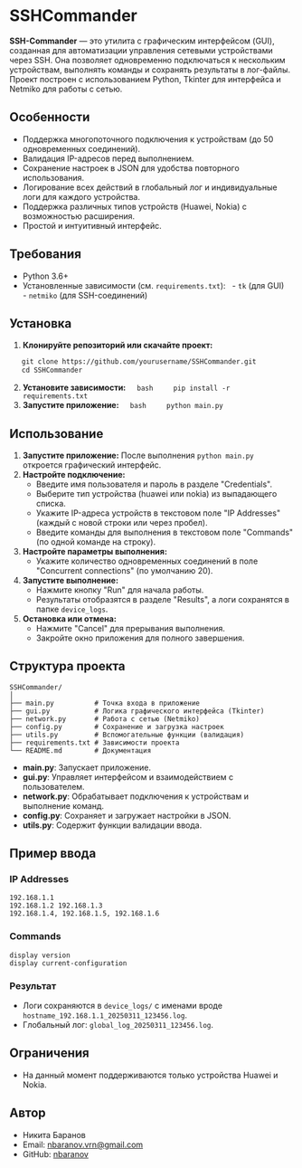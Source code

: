 # SSHCommander
**SSH-Commander** — это утилита с графическим интерфейсом (GUI), созданная для автоматизации управления сетевыми устройствами через SSH. Она позволяет одновременно подключаться к нескольким устройствам, выполнять команды и сохранять результаты в лог-файлы. Проект построен с использованием Python, Tkinter для интерфейса и Netmiko для работы с сетью. 

## Особенности
- Поддержка многопоточного подключения к устройствам (до 50 одновременных соединений).
- Валидация IP-адресов перед выполнением.
- Сохранение настроек в JSON для удобства повторного использования.
- Логирование всех действий в глобальный лог и индивидуальные логи для каждого устройства.
- Поддержка различных типов устройств (Huawei, Nokia) с возможностью расширения.
- Простой и интуитивный интерфейс.

## Требования
- Python 3.6+
- Установленные зависимости (см. `requirements.txt`):
  - `tk` (для GUI)
  - `netmiko` (для SSH-соединений)

## Установка
1. **Клонируйте репозиторий или скачайте проект:**
```bash
   git clone https://github.com/yourusername/SSHCommander.git
   cd SSHCommander
```
2. **Установите зависимости:**
    ```bash
    pip install -r requirements.txt
    ```
3. **Запустите приложение:**
    ```bash
    python main.py
    ```
## Использование
1. **Запустите приложение:** После выполнения `python main.py` откроется графический интерфейс.
2. **Настройте подключение:**
	- Введите имя пользователя и пароль в разделе "Credentials".
	- Выберите тип устройства (huawei или nokia) из выпадающего списка.
	- Укажите IP-адреса устройств в текстовом поле "IP Addresses" (каждый с новой строки или через пробел).
	- Введите команды для выполнения в текстовом поле "Commands" (по одной команде на строку).
3. **Настройте параметры выполнения:**
	- Укажите количество одновременных соединений в поле "Concurrent connections" (по умолчанию 20).
4. **Запустите выполнение:**
	- Нажмите кнопку "Run" для начала работы.
	- Результаты отобразятся в разделе "Results", а логи сохранятся в папке `device_logs`.
5. **Остановка или отмена:**
	- Нажмите "Cancel" для прерывания выполнения.
	- Закройте окно приложения для полного завершения.
## Структура проекта
```text
SSHCommander/
│
├── main.py          # Точка входа в приложение
├── gui.py           # Логика графического интерфейса (Tkinter)
├── network.py       # Работа с сетью (Netmiko)
├── config.py        # Сохранение и загрузка настроек
├── utils.py         # Вспомогательные функции (валидация)
├── requirements.txt # Зависимости проекта
└── README.md        # Документация
```

- **main.py**: Запускает приложение.
- **gui.py**: Управляет интерфейсом и взаимодействием с пользователем.
- **network.py**: Обрабатывает подключения к устройствам и выполнение команд.
- **config.py**: Сохраняет и загружает настройки в JSON.
- **utils.py**: Содержит функции валидации ввода.

## Пример ввода

### IP Addresses
```text
192.168.1.1
192.168.1.2 192.168.1.3
192.168.1.4, 192.168.1.5, 192.168.1.6
```
### Commands
```text
display version
display current-configuration
```
### Результат

- Логи сохраняются в `device_logs/` с именами вроде `hostname_192.168.1.1_20250311_123456.log`.
- Глобальный лог: `global_log_20250311_123456.log`.

## Ограничения
- На данный момент поддерживаются только устройства Huawei и Nokia.

## Автор  
- Никита Баранов
- Email: nbaranov.vrn@gmail.com
- GitHub: [nbaranov](https://github.com/nbaranov)